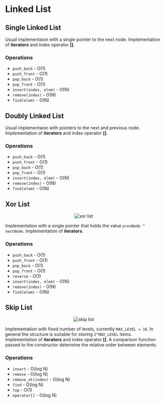 # Linked List

## Single Linked List

Usual implementaion with a single pointer to the next node. Implementation of **iterators** and index operator **[]**.

### Operations

- `push_back` - O(1)
- `push_front` - O(1)
- `pop_back` - O(1)
- `pop_front` - O(1)
- `insert(index, elem)` - O(N)
- `remove(index)` - O(N) 
- `find(elem)` - O(N)

## Doubly Linked List

Usual implementaion with pointers to the next and previous node. Implementation of **iterators** and index operator **[]**.

### Operations

- `push_back` - O(1)
- `push_front` - O(1)
- `pop_back` - O(1)
- `pop_front` - O(1)
- `insert(index, elem)` - O(N)
- `remove(index)` - O(N) 
- `find(elem)` - O(N)

## Xor List

<div align="center">

![xor list](https://i.imgur.com/G4qsBzD.png)
</div>

Implementation with a single pointer that holds the value `prevNode ^ nextNode`. Implementation of **iterators**. 

### Operations

- `push_back` - O(1)
- `push_front` - O(1)
- `pop_back` - O(1)
- `pop_front` - O(1)
- `reverse` - O(1)
- `insert(index, elem)` - O(N)
- `remove(index)` - O(N) 
- `find(elem)` - O(N)

## Skip List

<div align="center">

![skip list](https://upload.wikimedia.org/wikipedia/commons/thumb/2/2c/Skip_list_add_element-en.gif/800px-Skip_list_add_element-en.gif)
</div>

Implementation with fixed number of levels, currently `MAX_LEVEL = 16`. In general the structure is suitable for storing `2^MAX_LEVEL` items. Implementation of **iterators** and index operator **[]**. A comparison function passed to the constructor determine the relative order between elements.

### Operations

- `insert` - O(log N)
- `remove` - O(log N)
- `remove_at(index)` - O(log N)
- `find` - O(log N)
- `top` - O(1)
- `operator[]` - O(log N)

